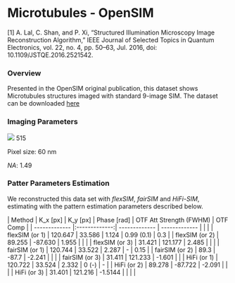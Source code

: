 # Microtubules - OpenSIM

[1] A. Lal, C. Shan, and P. Xi, “Structured Illumination Microscopy Image Reconstruction Algorithm,” IEEE Journal of Selected Topics in Quantum Electronics, vol. 22, no. 4, pp. 50–63, Jul. 2016, doi: 10.1109/JSTQE.2016.2521542.


### Overview

Presented in the OpenSIM original publication, this dataset shows Microtubules structures imaged with standard 9-image SIM. The dataset can be downloaded [here](https://github.com/LanMai/OpenSIM/raw/master/SIMexpt/sim01z4.tif)

### Imaging Parameters

<img src="https://latex.codecogs.com/gif.latex?\lambda: " /> 515

Pixel size: 60 nm

_NA_: 1.49

### Patter Parameters Estimation

We reconstructed this data set with _flexSIM_, _fairSIM_ and _HiFi-SIM_, estimating with the pattern estimation parameters described below.

| Method  | K_x  [px] | K_y [px] | Phase [rad] | OTF Att Strength (FWHM) | OTF Comp | 
| ------------- |:-------------:| ------------- | ------------- | | |
| flexSIM (or 1) | 120.647 | 33.586 | 1.124 | 0.99 (0.1) | 0.3 |
| flexSIM (or 2) | 89.255 | -87.630 | 1.955 | | |
| flexSIM (or 3) | 31.421 | 121.177 | 2.485 | | |
| fairSIM (or 1) | 120.744 | 33.522 | 2.287 | - | 0.15 |
| fairSIM (or 2) | 89.3 | -87.7 | -2.241 |  | |
| fairSIM (or 3) | 31.411 | 121.233 | -1.601 | |
| HiFi (or 1) | 120.722 | 33.524 | 2.332 | 0 (-) | - | 
| HiFi (or 2) | 89.278 | -87.722 | -2.091 |  | |
| HiFi (or 3) | 31.401 | 121.216 | -1.5144 |  | | |